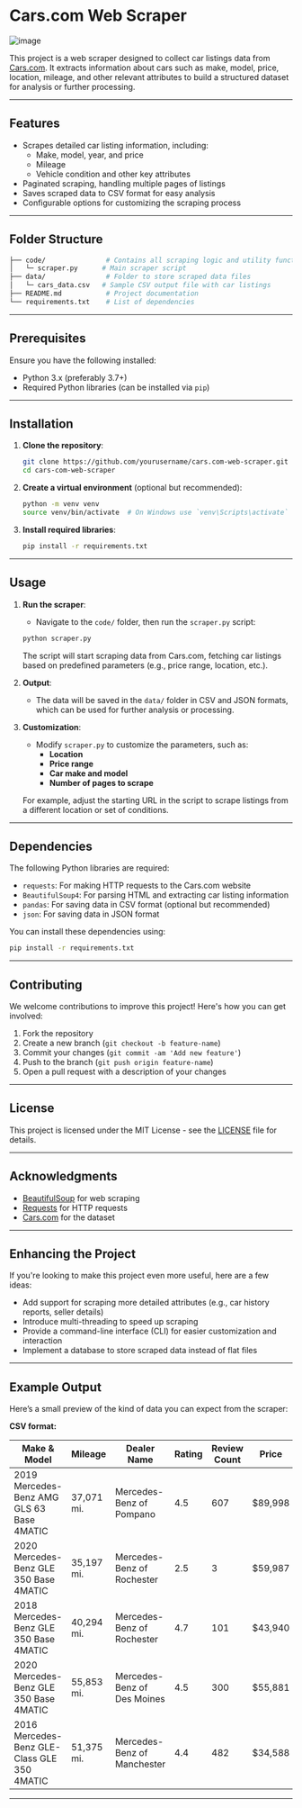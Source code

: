 # Cars.com Web Scraper
![image](https://github.com/user-attachments/assets/82c7c439-5346-459b-b469-f21130b96dc4)

This project is a web scraper designed to collect car listings data from [Cars.com](https://www.cars.com/). It extracts information about cars such as make, model, price, location, mileage, and other relevant attributes to build a structured dataset for analysis or further processing.

---

## Features

- Scrapes detailed car listing information, including:
  - Make, model, year, and price
  - Mileage
  - Vehicle condition and other key attributes
- Paginated scraping, handling multiple pages of listings
- Saves scraped data to CSV format for easy analysis
- Configurable options for customizing the scraping process

---

## Folder Structure

```bash
├── code/               # Contains all scraping logic and utility functions
│   └─ scraper.py      # Main scraper script
├── data/               # Folder to store scraped data files
│   └─ cars_data.csv   # Sample CSV output file with car listings
├── README.md           # Project documentation
└── requirements.txt    # List of dependencies
```

---

## Prerequisites

Ensure you have the following installed:
- Python 3.x (preferably 3.7+)
- Required Python libraries (can be installed via `pip`)

---

## Installation

1. **Clone the repository**:

   ```bash
   git clone https://github.com/yourusername/cars.com-web-scraper.git
   cd cars-com-web-scraper
   ```

2. **Create a virtual environment** (optional but recommended):

   ```bash
   python -m venv venv
   source venv/bin/activate  # On Windows use `venv\Scripts\activate`
   ```

3. **Install required libraries**:

   ```bash
   pip install -r requirements.txt
   ```

---

## Usage

1. **Run the scraper**:
   - Navigate to the `code/` folder, then run the `scraper.py` script:
   
   ```bash
   python scraper.py
   ```

   The script will start scraping data from Cars.com, fetching car listings based on predefined parameters (e.g., price range, location, etc.).

2. **Output**:
   - The data will be saved in the `data/` folder in CSV and JSON formats, which can be used for further analysis or processing.

3. **Customization**:
   - Modify `scraper.py` to customize the parameters, such as:
     - **Location**
     - **Price range**
     - **Car make and model**
     - **Number of pages to scrape**
   
   For example, adjust the starting URL in the script to scrape listings from a different location or set of conditions.

---

## Dependencies

The following Python libraries are required:

- `requests`: For making HTTP requests to the Cars.com website
- `BeautifulSoup4`: For parsing HTML and extracting car listing information
- `pandas`: For saving data in CSV format (optional but recommended)
- `json`: For saving data in JSON format

You can install these dependencies using:

```bash
pip install -r requirements.txt
```

---

## Contributing

We welcome contributions to improve this project! Here's how you can get involved:

1. Fork the repository
2. Create a new branch (`git checkout -b feature-name`)
3. Commit your changes (`git commit -am 'Add new feature'`)
4. Push to the branch (`git push origin feature-name`)
5. Open a pull request with a description of your changes

---

## License

This project is licensed under the MIT License - see the [LICENSE](LICENSE) file for details.

---

## Acknowledgments

- [BeautifulSoup](https://www.crummy.com/software/BeautifulSoup/) for web scraping
- [Requests](https://requests.readthedocs.io/en/master/) for HTTP requests
- [Cars.com](https://www.cars.com) for the dataset

---

## Enhancing the Project

If you're looking to make this project even more useful, here are a few ideas:
- Add support for scraping more detailed attributes (e.g., car history reports, seller details)
- Introduce multi-threading to speed up scraping
- Provide a command-line interface (CLI) for easier customization and interaction
- Implement a database to store scraped data instead of flat files

---

## Example Output

Here’s a small preview of the kind of data you can expect from the scraper:

**CSV format:**

| Make & Model                              | Mileage    | Dealer Name                    | Rating | Review Count | Price   |
|-------------------------------------------|------------|---------------------------------|--------|--------------|---------|
| 2019 Mercedes-Benz AMG GLS 63 Base 4MATIC | 37,071 mi. | Mercedes-Benz of Pompano        | 4.5    | 607          | $89,998 |
| 2020 Mercedes-Benz GLE 350 Base 4MATIC    | 35,197 mi. | Mercedes-Benz of Rochester      | 2.5    | 3            | $59,987 |
| 2018 Mercedes-Benz GLE 350 Base 4MATIC    | 40,294 mi. | Mercedes-Benz of Rochester      | 4.7    | 101          | $43,940 |
| 2020 Mercedes-Benz GLE 350 Base 4MATIC    | 55,853 mi. | Mercedes-Benz of Des Moines    | 4.5    | 300          | $55,881 |
| 2016 Mercedes-Benz GLE-Class GLE 350 4MATIC| 51,375 mi. | Mercedes-Benz of Manchester    | 4.4    | 482          | $34,588 |

---
